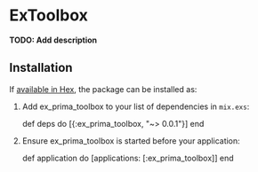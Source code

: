 # ExToolbox

**TODO: Add description**

## Installation

If [available in Hex](https://hex.pm/docs/publish), the package can be installed as:

  1. Add ex_prima_toolbox to your list of dependencies in `mix.exs`:

        def deps do
          [{:ex_prima_toolbox, "~> 0.0.1"}]
        end

  2. Ensure ex_prima_toolbox is started before your application:

        def application do
          [applications: [:ex_prima_toolbox]]
        end
